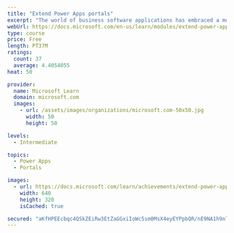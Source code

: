 ```yaml
---
title: "Extend Power Apps portals"
excerpt: "The world of business software applications has embraced a movement toward building apps that use low-code/no-code methods. This movement is one of the pillars of Microsoft Power Platform, including Power Apps portals. However, many projects often include functionality or features that can only be addressed with advanced software development techniques. This module explains how to extend portal functionality by using software development and how to use application lifecycle management (ALM) techniques to deploy portals."
webUrl: https://docs.microsoft.com/en-us/learn/modules/extend-power-app-portals/
type: course
price: Free
length: PT37M
ratings:
  count: 37
  average: 4.4054055
heat: 50

provider:
  name: Microsoft Learn
  domain: microsoft.com
  images:
    - url: /assets/images/organizations/microsoft.com-50x50.jpg
      width: 50
      height: 50

levels:
  - Intermediate

topics:
  - Power Apps
  - Portals

images:
  - url: https://docs.microsoft.com/learn/achievements/extend-power-app-portals-social.png
    width: 640
    height: 320
    isCached: true

secured: "aKfHPEEcbqc4QSkZEiRw3EtZaGGxiIoWc5sm0MsX4eyEYPpbQR/nE9NA1h9nl5eppQdhHME3xppl0RBEqeEJvWpOg3CMn/+muroQcasAof9NOnknM5RAcBiOScUDxoMuPfzpM+h7xTzyCjMCkWmGvt/B4rEvYpZJcep+4oL/vpsGo/5v9bcAhCNHnveQkJLue8lMGfOZvJbSgD5Vhaa9j3pAkel4Psu5iJ+p6NNaJns04x+bVUeM0u5A1Eco+fOUEkKDWqfLIbNfPkDHpFAHm9cLA2M5T+QGWUmaKRBbUAT6MBcRLGrXOK8tXjYhJTiZOf9WTWBTye10QetMH8EMgS3Xm2FvDcIXDv0y7+CInY5Hf41IgSfdzlUfLZ23m2+Y31zCZPv1T8cjtplyD9AIugnV0KlTnKL+Rf1+qax8bCg=;IHB9W9WCxVb/qgTsQfCh7w=="
---
```


